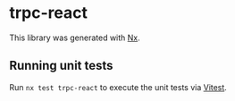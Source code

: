 # trpc-react

This library was generated with [Nx](https://nx.dev).

## Running unit tests

Run `nx test trpc-react` to execute the unit tests via [Vitest](https://vitest.dev/).

